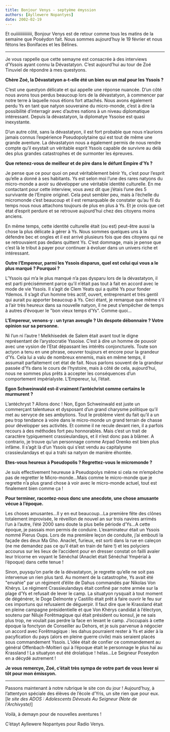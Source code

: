 ```yaml
---
title: Bonjour Venys - septyème émyssion
authors: [Ayllewere Nopantyes]
date: 2002-02-19
---
```


Et ouiiiiiiiiiiiiiii, Bonjour Venys est de retour comme tous les matins de la semaine que Poséydon fait. Nous sommes aujourd’huy le 19 février et nous fêtons les Bonifaces et les Bélines.

---

Je vous rappelle que cette semayne est consacrée à des interviews d’Yssois ayant connu la Dévastatyon. C’est aujourd’hui au tour de Zoé Tinuviel de répondre à mes questyons.

**Chère Zoé, la Dévastatyon a-t-elle été un bien ou un mal pour les Yssois ?**

C’est une questyon délicate et qui appelle une réponse nuancée. D’un côté nous avons tous perdus beaucoup lors de la dévastatyon, à commencer par notre terre à laquelle nous étions fort attachés. Nous avons également perdu Ys en tant que natyon souveraine du micro-monde, c’est à dire la possibilité d’interragir avec d’autres nations à un niveau diplomatique intéressant. Depuis la dévastatyon, la diplomatye Yssoise est quasi inexystante.

D’un autre côté, sans la dévastatyon, il est fort probable que nous n’aurions jamais connus l’expérience Pseudopolytaine qui est tout de même une grande aventure. La dévastatyon nous a également permis de nous rendre compte qu’il exystait un véritable esprit Yssois capable de survivre au delà des plus grandes catastrophes et de surmonter les épreuves.

**Que retenez-vous de meilleur et de pire dans le défunt Empire d’Ys ?**

Je pense que ce pour quoi on peut véritablement bénir Ys, c’est pour l’esprit qu’elle a donné à ses habitants. Ys est selon moi l’une des rares natyons du micro-monde a avoir su développer une véritable identité culturelle. En me contactant pour cette interview, vous avez dit que j’étais l’une des 5 survivante de l’Empire originel. Cela peut sembler peu, mais à l’échelle du micromonde c’est beaucoup et il est remarquable de constater qu’au fil du temps nous nous attachons toujours de plus en plus à Ys. Et je crois que cet état d’esprit perdure et se retrouve aujourd’hui chez des citoyens moins anciens.

En même temps, cette identité culturelle était (ou est) peut-être aussi la chose la plus délicate à gérer à Ys. Nous sommes quelques uns à la défendre bec et ongles et il est arrivé plusieurs fois que des citoyens qui ne se retrouvaient pas dedans quittent Ys. C’est dommage, mais je pense que c’est là le tribut à payer pour continuer à évoluer dans un univers riche et intéressant.

**Outre l’Empereur, parmi les Yssois disparus, quel est celui qui vous a le plus marqué ? Pourquoi ?**

L’Yssois qui m’a le plus manqué n’a pas dysparu lors de la dévastatyon, il est parti précisémment parce qu’il n’était pas tout à fait en accord avec le mode de vie Yssois. Il s’agit de Clem Yeats qui a quitté Ys pour fonder Ydemos. Il s’agit d’un homme très actif, ouvert, entreprenant et très gentil qui aurait pu apporter beaucoup à Ys. Ceci étant, je remarque que même s’il a l’air très heureux dans sa nouvelle natyon, il ne peut s’empêcher de temps à autres d’évoquer le "bon vieux temps d’Ys". Comme quoi...

**L’Empereur, venons-y : un tyran aveugle ? Un despote débonnaire ? Votre opinion sur sa personne.**

Ni l’un ni l’autre ! Melkhisedek de Salem était avant tout le digne représentant de l’arystocratie Yssoise. C’est à dire un homme de pouvoir avec une vysion de l’Etat dépassant les intérêts conjoncturels. Toute son actyon a tenu en une phrase, oeuvrer toujours et encore pour la grandeur d’Ys. Cela lui a valu de nombreux ennemis, mais en même temps, il assumait parfaitement cet état de fait. Nous parlons souvent de la grandeur passée d’Ys dans le cours de l’hystoire, mais à côté de cela, aujourd’hui, nous ne sommes plus prêts à accepter les conséquences d’un comportement impérialyste. L’Empereur, lui, l’était.

**Egon Schweinwald est-il vraiment l’antéchrist comme certains le murmurent ?**

L’antéchryst ? Allons donc ! Non, Egon Schweinwald est juste un commerçant talentueux et dysposant d’un grand charysme politique qu’il met au servyce de ses ambytions. Tout le problème vient du fait qu’il a un peu trop tendance à voire dans le micro-monde un grand terrain de chasse pour développer ses activités. Et comme il ne recule devant rien, il a parfois recours à des méthodes fort peu honnorables. Mais c’est un trait de caractère typiquement crassieulandays, et il n’est donc pas à blâmer. A contrario, je trouve qu’un personnage comme Arpad Orenko est bien plus infâme. Il s’agit là d’un Yssois qui s’est vendu au capitalysme crassieulandays et qui a trahi sa natyon de manière éhontée.

**Etes-vous heureux à Pseudopolis ? Regrettez-vous le micromonde ?**

Je suis effectivement heureuse à Pseudopolys même si cela ne m’empêche pas de regretter le Micro-monde...Mais comme le micro-monde que je regrette n’a plus grand chose à voir avec le micro-monde actuel, tout est finalement bien comme ça !

**Pour terminer, racontez-nous donc une anecdote, une chose amusante vécue à l’époque.**

Les choses amusantes...Il y en eut beaucoup...La première fête des clônes totalement improvisée, le réveillon de nouvel an sur trois navires arrimés l’un à l’autre, l’été 2000 sans doute la plus belle période d’Ys...A cette époque, je passais mon permis de conduire. L’examinateur était un Yssois nommé Pierus Oups. Lors de ma première leçon de conduite, j’ai embouti la façade des deux Ma Gho. Anaclet, furieux, est sorti dans la rue en caleçon (ne me demandez pas ce qu’il était en train de faire !) et les polyciers accourus sur les lieux de l’accident pour en dresser constat on failli avaler leur tricorne en voyant le Sénéchal (Anaclet était Sénéchal Ympérial à l’époque) dans cette tenue !

Sinon, puysqu’on parle de la dévastatyon, je regrette qu’elle ne soit pas intervenue un rien plus tard. Au moment de la catastrophe, Ys avait été "envahie" par un régiment d’élite de Dahus commandés par Nikolas Von Khérys. Le régiment Crassieulandays était confiné par notre armée sur la plage d’Ys et refusait de lever le camp. La situatyon rysquait à tout moment de dégénérer, le Doge Delmonte y Castillo était prêt à faire ouvrir le feu sur ces importuns qui refusaient de déguerpir. Il faut dire que le Krassland était en pleine campagne présidentielle et que Von Khérys candidat à l’électyon, soutenu par Niluje Forêtmagique qui était président ou konsul, je ne sais plus trop, ne voulait pas perdre la face en levant le camp. J’occupais à cette époque la fonctyon de Conseiller au Dehors, et je suis parvenue à négocier un accord avec Forêtmagique : les dahus pourraient rester à Ys et aider à la pacyfication du pays (alors en pleine guerre civile) mais seraient placés sous commandement Yssois. L’idée était de confier ce commandement au général Offenbach-Moltieri qui à l’époque était le personnage le plus haï au Krassland ! La situatyon eut été drolatique ! hélas...Le Seigneur Poseydon en a décydé autrement !

**Je vous remercye, Zoé, c’était très sympa de votre part de vous lever si tôt pour mon émissyon.**

---

Passons maintenant à notre rubrique le site con du jour ! Aujourd’huy, à l’attentyon spéciale des élèves de l’école d’Yris, un site rien que pour eux. [_le site des ADOS : Adolescents Dévoués Au Seigneur (Note de l'Archivyste)_]

Voilà, à demayn pour de nouvelles aventures !

C’étayt Ayllewere Nopantyes pour Radio Venys.